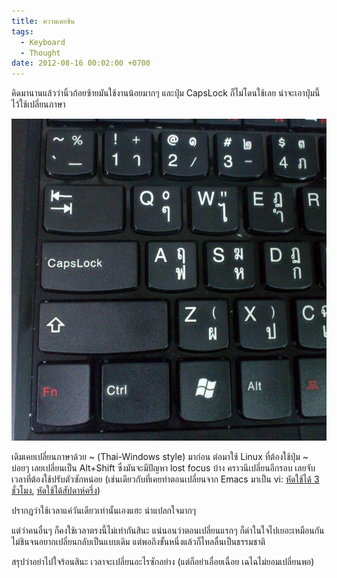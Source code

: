 ```yaml
---
title: ความเคยชิน
tags:
  - Keyboard
  - Thought
date: 2012-08-16 00:02:00 +0700
---
```


คิดมานานแล้วว่านิ้วก้อยซ้ายมันใช้งานน้อยมากๆ และปุ่ม CapsLock ก็ไม่โดนใช้เลย น่าจะเอาปุ่มนี้ไว้ใช้เปลี่ยนภาษา

![](/images/event/misc/left-side-of-keyboard.jpg)

เดิมเคยเปลี่ยนภาษาด้วย ~ (Thai-Windows style) มาก่อน ต่อมาใช้ Linux ที่ต้องใช้ปุ่ม ~ บ่อยๆ เลยเปลี่ยนเป็น Alt+Shift ซึ่งมันจะมีปัญหา lost focus บ้าง คราวนีเปลี่ยนอีกรอบ เลยจับเวลาที่ต้องใช้ปรับตัวซักหน่อย (เช่นเดียวกับที่เคยทำตอนเปลี่ยนจาก Emacs มาเป็น vi: [หัดใช้ได้ 3 ชั่วโมง][thread 1], [หัดใช้ได้สัปดาห์ครึ่ง][thread 2])

ปรากฏว่าใช้เวลาแค่วันเดียวเท่านั้นเองแฮะ น่าแปลกใจมากๆ

แต่ว่าคนอื่นๆ ก็คงใช้เวลาตรงนี้ไม่เท่ากันสินะ แน่นอนว่าตอนเปลี่ยนแรกๆ ก็ด่าในใจไปเยอะเหมือนกัน ไม่ชินจนอยากเปลี่ยนกลับเป็นแบบเดิม แต่พอถึงขั้นหนึ่งแล้วก็ไหลลื่นเป็นธรรมชาติ

สรุปว่าอย่าไปใจร้อนสินะ เวลาจะเปลี่ยนอะไรซักอย่าง (แต่ก็อย่าเอื่อยเฉื่อย เฉไฉไม่ยอมเปลี่ยนพอ)


[thread 1]: //plus.google.com/+neizod/posts/ekEnK5SgYs8
[thread 2]: //plus.google.com/+neizod/posts/KRb63EsGjQF
